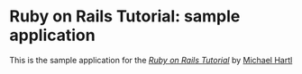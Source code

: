 # Ruby on Rails Tutorial: sample application

This is the sample application for the [*Ruby on Rails Tutorial*](about:blank) by [Michael Hartl](about:blank)